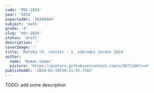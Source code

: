 ```yaml
---
code: 'M9C-2024'
year: '2024'
expectedAt: '20240404'
subject: 'math'
grade: '4'
slug: 'm9c-2024'
status: 'draft'
description: ''
coverImage: ''
title: 'Matika (9. ročník) - 1. náhradní termín 2024'
author:
  name: 'Roman Samec'
  picture: 'https://avatars.githubusercontent.com/u/5671166?v=4'
publishedAt: '2024-02-19T20:11:55.734Z'
---
```


TODO: add some description